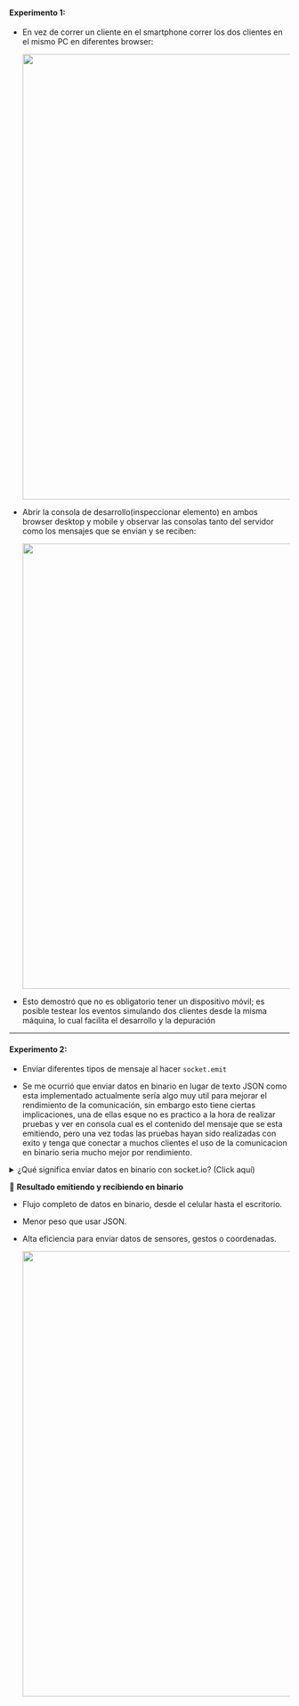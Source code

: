 #### Experimento 1:

- En vez de correr un cliente en el smartphone correr los dos clientes en el mismo PC en diferentes browser:

  <img src="https://i.imgur.com/iKdGU2T.gif" width=800>

- Abrir la consola de desarrollo(inspeccionar elemento) en ambos browser desktop y mobile y observar las consolas tanto del servidor como los mensajes que se envian y se reciben:

  <img src="https://i.imgur.com/toAATKu.gif" width=800>

- Esto demostró que no es obligatorio tener un dispositivo móvil; es posible testear los eventos simulando dos clientes desde la misma máquina, lo cual facilita el desarrollo y la depuración

---

#### Experimento 2:

- Enviar diferentes tipos de mensaje al hacer `socket.emit`

- Se me ocurrió que enviar datos en binario en lugar de texto JSON como esta implementado actualmente sería algo muy util para mejorar el rendimiento de la comunicación, sin embargo esto tiene ciertas implicaciones, una de ellas esque no es practico a la hora de realizar pruebas y ver en consola cual es el contenido del mensaje que se esta emitiendo, pero una vez todas las pruebas hayan sido realizadas con exito y tenga que conectar a muchos clientes el uso de la comunicacion en binario seria mucho mejor por rendimiento.

<details>
  <summary>¿Qué significa enviar datos en binario con socket.io? (Click aquí)</summary>

  - Socket.IO permite enviar tipos de datos binarios como:
    - `ArrayBuffer`
    - `Buffer` (en Node.js)
    - `Blob` (en navegadores)
    - `TypedArrays` (`Uint8Array`, `Float32Array`, etc.)


  <details>
      
  <summary>Ejemplo (cliente)</summary>
      
    ```js
    const buffer = new ArrayBuffer(8);
    const view = new Float32Array(buffer);
    view[0] = mouseX;
    view[1] = mouseY;
    socket.emit('message', buffer);

    ```
      
  </details>

  <details>
      
  <summary>Ejemplo (servidor)</summary>
      
    ```js
    socket.on('message', (buffer) => {
    const view = new Float32Array(buffer);
    console.log(`X: ${view[0]}, Y: ${view[1]}`);
    });

    ```
      
  </details>

**¿Cuándo conviene usar binario?**

| Situación                                           | ¿Conviene usar binario? | Razón                                  |
| --------------------------------------------------- | ----------------------- | -------------------------------------- |
| Comunicación simple con pocos datos (x, y)          | ❌ No                    | JSON es más fácil de manejar y leer    |
| Alto volumen de datos (p.ej., sensores o streaming) | ✅ Sí                    | Menor sobrecarga, más eficiente        |
| Precisión estricta (p.ej., `Float32`)               | ✅ Sí                    | Control total del tipo de dato         |
| Facilidad de depuración y pruebas                   | ❌ No                    | Es más difícil inspeccionar en consola |


**¿Afecta enviar los datos en binario?**

Sí, **afecta de forma positiva en rendimiento**, **pero negativa en legibilidad y simplicidad**. Veamos cómo:

**Pros**

- Reduces el **tamaño del mensaje** (sin strings, sin claves tipo `"x": ...`).
- Evitas el **parseo de JSON**, que es costoso en tiempo de CPU si se envían muchos mensajes.
- Puedes transmitir más datos por segundo (útil en instalaciones o visualizaciones intensivas).

**Contras**

- Más **complejo de depurar**.
- Requiere **conversión manual** en ambos extremos (buffer ↔ datos).
- Puede ser excesivo para proyectos simples o de prototipado rápido.

> [!TIP]
> **¿Qué es lo mejor?**
>
> - Para esta **fase de experimentación y aprendizaje**, lo mejor es **usar JSON** por su **claridad**.
> - Para proyectos finales donde se espera **mayor carga de mensajes**, **retos de rendimiento** o **uso de dispositivos con hardware limitado**, podrías migrar a binario.

> [!IMPORTANT]
> **Así podría comprobar el rendimiento con muchos mas clientes conectados:**
> 
> compararando estas dos versiones de emision:
> 
> 1. Emitiendo con `socket.emit('message', JSON.stringify({...}))`
> 2. Emitiendo con `socket.emit('message', new Float32Array([x, y]).buffer)`
> 
> Y medir en consola:
> 
> - Tamaño de mensaje (`console.log(data.byteLength)`)
> - Rendimiento (frames por segundo, tiempos de respuesta)
> - Facilidad de mantenimiento

Ejemplo implementando la emision en binario

<details>
  <summary>SERVIDOR (server.js)</summary>
  
Recepción y lectura del buffer
```js
const express = require('express');
const http = require('http');
const socketIO = require('socket.io');

const app = express();
const server = http.createServer(app); 
const io = socketIO(server); 
const port = 3000;

app.use(express.static('public'));

io.on('connection', (socket) => {
    console.log('New client connected');

    socket.on('message', (data) => {
        if (Buffer.isBuffer(data)) {
            // Convertir buffer a Float32Array
            const floatData = new Float32Array(data.buffer, data.byteOffset, data.byteLength / 4);
            const x = floatData[0];
            const y = floatData[1];
            console.log(`Received binary coordinates: x=${x}, y=${y}`);

            // Reenviar a otros clientes como binario
            socket.broadcast.emit('message', data);
        } else {
            console.log(`Received non-binary message:`, data);
        }
    });

    socket.on('disconnect', () => {
        console.log('Client disconnected');
    });
});

server.listen(port, () => {
    console.log(`Server is listening on http://localhost:${port}`);
});

```
</details>

<img src="https://i.imgur.com/a9fD8Dw.png" width="800">

<details>
  <summary>CLIENTE (mobile/sketch.js)</summary>

envío en binario con `Float32Array`

```js
let socket;

function setup() {
    createCanvas(300, 400);
    background(220);
    socket = io();

    socket.on('connect', () => {
        console.log('Connected to server');
    });

    socket.on('disconnect', () => {
        console.log('Disconnected from server');
    });

    socket.on('connect_error', (error) => {
        console.error('Socket.IO error:', error);
    });
}

function touchMoved() {
    // Creamos un buffer binario para enviar X e Y como float de 32 bits
    const buffer = new ArrayBuffer(8); // 2 * 4 bytes = 8 bytes
    const view = new Float32Array(buffer);
    view[0] = mouseX;
    view[1] = mouseY;

    socket.emit('message', buffer); // Envío binario
    return false; // Previene el scroll en móviles
}

```
  
</details>

<img src="https://i.imgur.com/tHRaFHr.png" width="800">

<details>
  <summary>CLIENTE (desktop/sketch.js)</summary>
  
- Se verifica si lo recibido es un ArrayBuffer (tipo de dato binario).
- Se interpreta como Float32Array, asumiendo que los dos primeros valores son `x` e `y`.
- Se actualiza la posición del círculo y se muestra en consola.
  
Lectura de datos binarios
```js
let socket;
let circleX = 200;
let circleY = 200;

function setup() {
    createCanvas(300, 400);
    background(220);
    socket = io();

    socket.on('connect', () => {
        console.log('Connected to server');
    });

    socket.on('message', (data) => {
        if (data instanceof ArrayBuffer) {
            const view = new Float32Array(data);
            circleX = view[0];
            circleY = view[1];
            console.log(`Received binary data: x=${circleX}, y=${circleY}`);
        } else {
            console.log("Received non-binary data:", data);
        }
    });

    socket.on('disconnect', () => {
        console.log('Disconnected from server');
    });

    socket.on('connect_error', (error) => {
        console.error('Socket.IO error:', error);
    });
}

function draw() {
    background(220);
    fill(0, 0, 255);
    ellipse(circleX, circleY, 50, 50);
}

```
</details>

<img src="https://i.imgur.com/aD3m0Vm.png" width="800">

> [!WARNING]
>
> Esto genera un error en consola ya explicaré que es lo que pasó
> 
> <img src="https://i.imgur.com/TRD5of2.png" width="800">

<details>
  <summary>Solución al error</summary>

```
RangeError: start offset of Float32Array should be a multiple of 4
```

significa que el buffer binario recibido no está alineado correctamente para ser leído como un `Float32Array`, es decir, el inicio del arreglo (`byteOffset`) **no cae en una dirección múltiplo de 4**, lo cual es obligatorio para `Float32Array`.

- Solución recomendada:
  - Asegúrarse de que el **cliente móvil** esté enviando un `Float32Array.buffer` directamente (no un `Uint8Array` o similar!), y que **el servidor no esté transformando ni reinterpretando** esos datos.

Así sería el flujo corregido y seguro:

<details>
  <summary>CLIENTE MOBILE</summary>

 emitiendo binario correctamente

```js
function touchMoved() {
    const data = new Float32Array([mouseX, mouseY]);
    socket.emit('message', data.buffer); // ✅ Se envía el ArrayBuffer directamente
    return false;
}
```
</details>

<details>
  <summary>Servidor</summary>

manejo correcto del buffer binario

```js
io.on('connection', (socket) => {
    console.log('New client connected');

    socket.on('message', (data) => {
        if (data instanceof ArrayBuffer) {
            try {
                // No usar offset ni longitud personalizada
                const floatData = new Float32Array(data);
                console.log(`Received binary: x=${floatData[0]} y=${floatData[1]}`);

                // Retransmitir el mismo buffer sin modificar
                socket.broadcast.emit('message', data);
            } catch (e) {
                console.error("Error parsing binary data:", e);
            }
        } else {
            console.log("Non-binary message:", data);
        }
    });

    socket.on('disconnect', () => {
        console.log('Client disconnected');
    });
});
```
</details>

</details>

- **¿Por qué funciona esta solución?**
    - `new Float32Array(data)` es más seguro que pasar manualmente `byteOffset` y `byteLength` si no tienes garantías de alineación.
    - Esto funciona bien **si el emisor usa `Float32Array(buffer)` directamente**, como hicimos en el `touchMoved()` del móvil.
      
</details>

🧪 **Resultado emitiendo y recibiendo en binario**

- Flujo completo de datos en binario, desde el celular hasta el escritorio.
- Menor peso que usar JSON.
- Alta eficiencia para enviar datos de sensores, gestos o coordenadas.

  <img src="https://i.imgur.com/OVoaDoq.gif" width="800">
